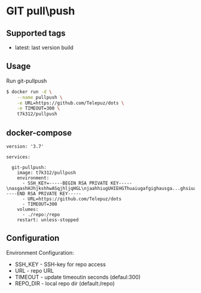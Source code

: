 # GIT pull\push

## Supported tags

* latest: last version build

## Usage

Run git-pullpush

```sh
$ docker run -d \
    --name pullpush \
    -e URL=https://github.com/Telepuz/dots \
    -e TIMEOUT=300 \
    t7k312/pullpush
```

## docker-compose

```
version: '3.7'

services:

  git-pullpush:
    image: t7k312/pullpush
    environment:
      - SSH_KEY=-----BEGIN RSA PRIVATE KEY-----\nasgashHJhjkshhwASqjhljqHGL\njaahhiugUHIEHGThuaiugafgighausga...ghsiuaHGUI\n5xJ3k15\n-----END RSA PRIVATE KEY-----
      - URL=https://github.com/Telepuz/dots
      - TIMEOUT=300
    volumes:
      - ./repo:/repo
    restart: unless-stopped
```

## Configuration

Environment Configuration:

* SSH_KEY  - SSH-key for repo access
* URL      - repo URL
* TIMEOUT  - update timeoutin seconds (defaul:300)
* REPO_DIR - local repo dir (default:/repo)
